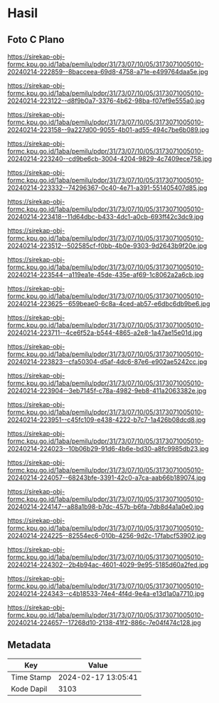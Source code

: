 # Hasil

## Foto C Plano

https://sirekap-obj-formc.kpu.go.id/1aba/pemilu/pdpr/31/73/07/10/05/3173071005010-20240214-222859--8bacceea-69d8-4758-a71e-e499764daa5e.jpg

https://sirekap-obj-formc.kpu.go.id/1aba/pemilu/pdpr/31/73/07/10/05/3173071005010-20240214-223122--d8f9b0a7-3376-4b62-98ba-f07ef9e555a0.jpg

https://sirekap-obj-formc.kpu.go.id/1aba/pemilu/pdpr/31/73/07/10/05/3173071005010-20240214-223158--9a227d00-9055-4b01-ad55-494c7be6b089.jpg

https://sirekap-obj-formc.kpu.go.id/1aba/pemilu/pdpr/31/73/07/10/05/3173071005010-20240214-223240--cd9be6cb-3004-4204-9829-4c7409ece758.jpg

https://sirekap-obj-formc.kpu.go.id/1aba/pemilu/pdpr/31/73/07/10/05/3173071005010-20240214-223332--74296367-0c40-4e71-a391-551405407d85.jpg

https://sirekap-obj-formc.kpu.go.id/1aba/pemilu/pdpr/31/73/07/10/05/3173071005010-20240214-223418--11d64dbc-b433-4dc1-a0cb-693ff42c3dc9.jpg

https://sirekap-obj-formc.kpu.go.id/1aba/pemilu/pdpr/31/73/07/10/05/3173071005010-20240214-223512--502585cf-f0bb-4b0e-9303-9d2643b9f20e.jpg

https://sirekap-obj-formc.kpu.go.id/1aba/pemilu/pdpr/31/73/07/10/05/3173071005010-20240214-223544--a119ea1e-45de-435e-af69-1c8062a2a6cb.jpg

https://sirekap-obj-formc.kpu.go.id/1aba/pemilu/pdpr/31/73/07/10/05/3173071005010-20240214-223625--659beae0-6c8a-4ced-ab57-e6dbc6db9be6.jpg

https://sirekap-obj-formc.kpu.go.id/1aba/pemilu/pdpr/31/73/07/10/05/3173071005010-20240214-223711--4ce6f52a-b544-4865-a2e8-1a47ae15e01d.jpg

https://sirekap-obj-formc.kpu.go.id/1aba/pemilu/pdpr/31/73/07/10/05/3173071005010-20240214-223823--cfa50304-d5af-4dc6-87e6-e902ae5242cc.jpg

https://sirekap-obj-formc.kpu.go.id/1aba/pemilu/pdpr/31/73/07/10/05/3173071005010-20240214-223904--3eb7145f-c78a-4982-9eb8-411a2063382e.jpg

https://sirekap-obj-formc.kpu.go.id/1aba/pemilu/pdpr/31/73/07/10/05/3173071005010-20240214-223951--c45fc109-e438-4222-b7c7-1a426b08dcd8.jpg

https://sirekap-obj-formc.kpu.go.id/1aba/pemilu/pdpr/31/73/07/10/05/3173071005010-20240214-224023--10b06b29-91d6-4b6e-bd30-a8fc9985db23.jpg

https://sirekap-obj-formc.kpu.go.id/1aba/pemilu/pdpr/31/73/07/10/05/3173071005010-20240214-224057--68243bfe-3391-42c0-a7ca-aab66b189074.jpg

https://sirekap-obj-formc.kpu.go.id/1aba/pemilu/pdpr/31/73/07/10/05/3173071005010-20240214-224147--a88a1b98-b7dc-457b-b6fa-7db8d4a1a0e0.jpg

https://sirekap-obj-formc.kpu.go.id/1aba/pemilu/pdpr/31/73/07/10/05/3173071005010-20240214-224225--82554ec6-010b-4256-9d2c-17fabcf53902.jpg

https://sirekap-obj-formc.kpu.go.id/1aba/pemilu/pdpr/31/73/07/10/05/3173071005010-20240214-224302--2b4b94ac-4601-4029-9e95-5185d60a2fed.jpg

https://sirekap-obj-formc.kpu.go.id/1aba/pemilu/pdpr/31/73/07/10/05/3173071005010-20240214-224343--c4b18533-74e4-4f4d-9e4a-e13d1a0a7710.jpg

https://sirekap-obj-formc.kpu.go.id/1aba/pemilu/pdpr/31/73/07/10/05/3173071005010-20240214-224657--17268d10-2138-41f2-886c-7e04f474c128.jpg


## Metadata

| Key        | Value               |
| ---------- | ------------------- |
| Time Stamp | 2024-02-17 13:05:41 |
| Kode Dapil | 3103                |



